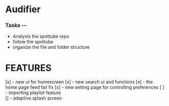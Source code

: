 # Audifier
### Tasks --
- Analysis the spottube repo 
- follow the spottube
- organize the file and folder structure


# FEATURES
[x] - new ui for homescreen
[x] - new search ui and functions 
[x] - the home page feed fail fix
[x] - new setting page for controlling preferences 
[ ] - importing playlist feature  
[] - adaptive splash screen 